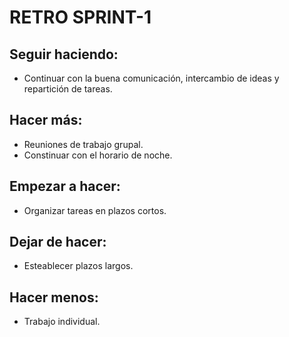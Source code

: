 
# RETRO SPRINT-1  

## Seguir haciendo:

* Continuar con la buena comunicación, intercambio de ideas y repartición de tareas.

## Hacer más:
* Reuniones de trabajo grupal.
* Constinuar con el horario de noche.

## Empezar a hacer:
* Organizar tareas en plazos cortos.

## Dejar de hacer: 
* Esteablecer plazos largos.

## Hacer menos:
* Trabajo individual.
    